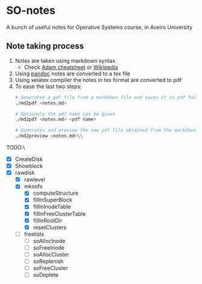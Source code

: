 # SO-notes
A bunch of useful notes for Operative Systems course, in Aveiro University

## Note taking process
1. Notes are taken using markdown syntax.
	- Check [Adam cheatsheet](https://github.com/adam-p/markdown-here/wiki/Markdown-Cheatsheet) or [Wikipedia](https://en.wikipedia.org/wiki/Markdown)
2. Using [pandoc](https://pandoc.org/) notes are converted to a tex file
3. Using xelatex compiler the notes in tex format are converted to pdf
4. To ease the last two steps:
	```bash
	# Generates a pdf file from a markdown file and saves it in pdf folder
	./md2pdf <notes.md>

	# Optionaly the pdf name can be given
	./md2pdf <notes.md> <pdf name>

	# Generates and preview the new pdf file obtained from the markdown
	./md2preview <notes.md>\\
	```
	
TODO:\\
- [x] CreateDisk
- [x] Showblock
- [x] rawdisk
	- [x] rawlevel
	- [x] mksofs
		- [x] computeStructure
		- [x] fillInSuperBlock
		- [x] fillInInodeTable
		- [x] fillInFreeClusterTable
		- [x] fillInRootDir
		- [x] resetClusters
	- [ ] freelists
		- [ ] soAllocInode
		- [ ] soFreeInode
		- [ ] soAllocCluster
		- [ ] soReplenish
		- [ ] soFreeCluster
		- [ ] soDeplete
